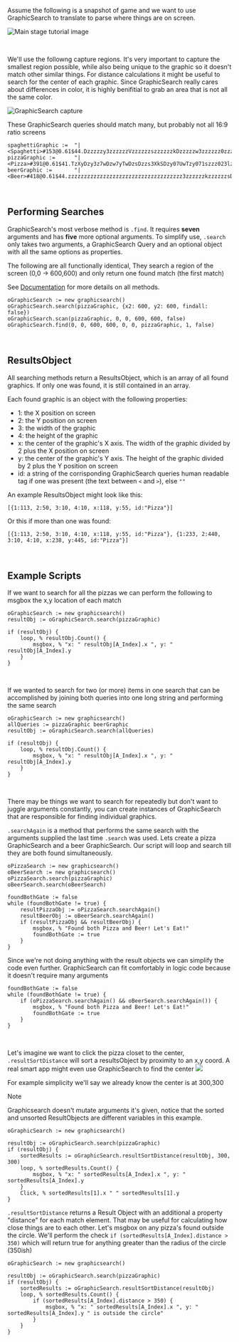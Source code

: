 Assume the following is a snapshot of game and we want to use GraphicSearch to translate to parse where things are on screen.

![Main stage tutorial image](assets/tutorial-1.png)


<br>

We'll use the followng capture regions. It's very important to capture the smallest region possible, while also being unique to the graphic so it doesn't match other similar things. For distance calculations it might be useful to search for the center of each graphic. Since GraphicSearch really cares about differences in color, it is highly benifitial to grab an area that is not all the same color.

![GraphicSearch capture](assets/tutorial-2.png)

These GraphicSearch queries should match many, but probably not all 16:9 ratio screens

```autohotkey
spaghettiGraphic :=  "|<Spaghetti>#153@0.61$44.Dzzzzzy3zzzzzzVzzzzzzszzzzzzkDzzzzzw3zzzzzz0zzzzzU0Dzszzs03zyDzy00zzXzzU0Dk7zk003w1ks003z0QC000k073U0003zks07s0zwC01z8"
pizzaGraphic :=      "|<Pizza>#391@0.61$41.TzXyDzy3z7wDzw7yTwDzsDzzs3XkSDzy07UwTzy071szzz023lzzs00zzzzU0tlzzz03rVszy07j7zzw0zzDzzzzzyTzUDzzwzz0Tzzzzy0zzzzzw1zzzzzs7zzzzzsDzz"
beerGraphic :=       "|<Beer>#418@0.61$44.zzzzzzzzzzzzzzzzzzzzzzzzzzzzzzzzzzzz3zzzzzzkzzzzzzsDzzzzw03zzzzz00zzzzzk0DzzzzkTzzzzzkDzzzzzw3zzzzzy0Tw7zzU03j1zzs001kTzy000Q1zy00070000001s"
```


<br>

## Performing Searches

GraphicSearch's most verbose method is `.find`. It requires **seven** arguments and has **five** more optional arguments.
To simplify use, `.search` only takes two arguments, a GraphicSearch Query and an optional object with all the same options as properties.

The following are all functionally identical, They search a region of the screen (0,0 -> 600,600) and only return one found match (the first match)

See [Documentation](/documentation) for more details on all methods.

```autohotkey
oGraphicSearch := new graphicsearch()
oGraphicSearch.search(pizzaGraphic, {x2: 600, y2: 600, findall: false})
oGraphicSearch.scan(pizzaGraphic, 0, 0, 600, 600, false)
oGraphicSearch.find(0, 0, 600, 600, 0, 0, pizzaGraphic, 1, false)
```


<br>

## ResultsObject

All searching methods return a ResultsObject, which is an array of all found graphics. If only one was found, it is still contained in an array.

Each found graphic is an object with the following properties:
- 1: the X position on screen
- 2: the Y position on screen
- 3: the width of the graphic
- 4: the height of the graphic
- x: the center of the graphic's X axis. The width of the graphic divided by 2 plus the X position on screen
- y: the center of the graphic's Y axis. The height of the graphic divided by 2 plus the Y position on screen
- id: a string of the corrisponding GraphicSearch queries human readable tag if one was present (the text between `<` and `>`), else `""`

An example ResultsObject might look like this:
```autohotkey
[{1:113, 2:50, 3:10, 4:10, x:118, y:55, id:"Pizza"}]
```
Or this if more than one was found:
```autohotkey
[{1:113, 2:50, 3:10, 4:10, x:118, y:55, id:"Pizza"}, {1:233, 2:440, 3:10, 4:10, x:238, y:445, id:"Pizza"}]
```


<br>

## Example Scripts

If we want to search for all the pizzas we can perform the following to msgbox the x,y location of each match

```autohotkey
oGraphicSearch := new graphicsearch()
resultObj := oGraphicSearch.search(pizzaGraphic)

if (resultObj) {
	loop, % resultObj.Count() {
		msgbox, % "x: " resultObj[A_Index].x ", y: " resultObj[A_Index].y
	}
}
```

<br>

If we wanted to search for two (or more) items in one search that can be accomplished by joining both queries into one long string and performing the same search

```autohotkey
oGraphicSearch := new graphicsearch()
allQueries := pizzaGraphic beerGraphic
resultObj := oGraphicSearch.search(allQueries)

if (resultObj) {
	loop, % resultObj.Count() {
		msgbox, % "x: " resultObj[A_Index].x ", y: " resultObj[A_Index].y
	}
}
```


<br>

There may be things we want to search for repeatedly but don't want to juggle arguments constantly, you can create instances of GraphicSearch that are responsible for finding individual graphics.

`.searchAgain` is a method that performs the same search with the arguments supplied the last time `.search` was used. Lets create a pizza GraphicSearch and a beer GraphicSearch. Our script will loop and search till they are both found simultaneously.

```autohotkey
oPizzaSearch := new graphicsearch()
oBeerSearch := new graphicsearch()
oPizzaSearch.search(pizzaGraphic)
oBeerSearch.search(oBeerSearch)

foundBothGate := false
while (foundBothGate != true) {
	resultPizzaObj := oPizzaSearch.searchAgain()
	resultBeerObj := oBeerSearch.searchAgain()
	if (resultPizzaObj && resultBeerObj) {
		msgbox, % "Found both Pizza and Beer! Let's Eat!"
		foundBothGate := true
	}
}
```

Since we're not doing anything with the result objects we can simplify the code even further. GraphicSearch can fit comfortably in logic code because it doesn't require many arguments

```autohotkey
foundBothGate := false
while (foundBothGate != true) {
	if (oPizzaSearch.searchAgain() && oBeerSearch.searchAgain()) {
		msgbox, % "Found both Pizza and Beer! Let's Eat!"
		foundBothGate := true
	}
}
```

<br>

Let's imagine we want to click the pizza closet to the center, `.resultSortDistance` will sort a resultsObject by proximity to an x,y coord. A real smart app might even use GraphicSearch to find the center <img src = 'assets/emojii/smart.png'>

For example simplicity we'll say we already know the center is at 300,300

> [!Note]
> Graphicsearch doesn't mutate arguments it's given, notice that the sorted and unsorted ResultObjects are different variables in this example.

```autohotkey
oGraphicSearch := new graphicsearch()

resultObj := oGraphicSearch.search(pizzaGraphic)
if (resultObj) {
	sortedResults := oGraphicSearch.resultSortDistance(resultObj, 300, 300)
	loop, % sortedResults.Count() {
		msgbox, % "x: " sortedResults[A_Index].x ", y: " sortedResults[A_Index].y
	}
	Click, % sortedResults[1].x " " sortedResults[1].y
}
```

`.resultSortDistance` returns a Result Object with an additional a property "distance" for each match element. That may be useful for calculating how close things are to each other. Let's msgbox on any pizza's found outside the circle. We'll perform the check `if (sortedResults[A_Index].distance > 350)` which will return true for anything greater than the radius of the circle (350ish)

```autohotkey
oGraphicSearch := new graphicsearch()

resultObj := oGraphicSearch.search(pizzaGraphic)
if (resultObj) {
	sortedResults := oGraphicSearch.resultSortDistance(resultObj)
	loop, % sortedResults.Count() {
		if (sortedResults[A_Index].distance > 350) {
			msgbox, % "x: " sortedResults[A_Index].x ", y: " sortedResults[A_Index].y " is outside the circle"
		}
	}
}
```
